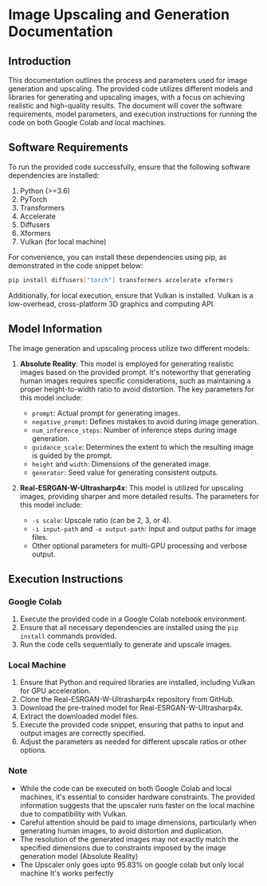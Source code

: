 # Image Upscaling and Generation Documentation

## Introduction
This documentation outlines the process and parameters used for image generation and upscaling. The provided code utilizes different models and libraries for generating and upscaling images, with a focus on achieving realistic and high-quality results. The document will cover the software requirements, model parameters, and execution instructions for running the code on both Google Colab and local machines.

## Software Requirements
To run the provided code successfully, ensure that the following software dependencies are installed:

1. Python (>=3.6)
2. PyTorch
3. Transformers
4. Accelerate
5. Diffusers
6. Xformers
7. Vulkan (for local machine)

For convenience, you can install these dependencies using pip, as demonstrated in the code snippet below:

```bash
pip install diffusers["torch"] transformers accelerate xformers
```

Additionally, for local execution, ensure that Vulkan is installed. Vulkan is a low-overhead, cross-platform 3D graphics and computing API.

## Model Information
The image generation and upscaling process utilize two different models:

1. **Absolute Reality**: This model is employed for generating realistic images based on the provided prompt. It's noteworthy that generating human images requires specific considerations, such as maintaining a proper height-to-width ratio to avoid distortion. The key parameters for this model include:
   - `prompt`: Actual prompt for generating images.
   - `negative_prompt`: Defines mistakes to avoid during image generation.
   - `num_inference_steps`: Number of inference steps during image generation.
   - `guidance_scale`: Determines the extent to which the resulting image is guided by the prompt.
   - `height` and `width`: Dimensions of the generated image.
   - `generator`: Seed value for generating consistent outputs.

2. **Real-ESRGAN-W-Ultrasharp4x**: This model is utilized for upscaling images, providing sharper and more detailed results. The parameters for this model include:
   - `-s scale`: Upscale ratio (can be 2, 3, or 4).
   - `-i input-path` and `-o output-path`: Input and output paths for image files.
   - Other optional parameters for multi-GPU processing and verbose output.

## Execution Instructions
### Google Colab
1. Execute the provided code in a Google Colab notebook environment.
2. Ensure that all necessary dependencies are installed using the `pip install` commands provided.
3. Run the code cells sequentially to generate and upscale images.

### Local Machine
1. Ensure that Python and required libraries are installed, including Vulkan for GPU acceleration.
2. Clone the Real-ESRGAN-W-Ultrasharp4x repository from GitHub.
3. Download the pre-trained model for Real-ESRGAN-W-Ultrasharp4x.
4. Extract the downloaded model files.
5. Execute the provided code snippet, ensuring that paths to input and output images are correctly specified.
6. Adjust the parameters as needed for different upscale ratios or other options.

### Note
- While the code can be executed on both Google Colab and local machines, it's essential to consider hardware constraints. The provided information suggests that the upscaler runs faster on the local machine due to compatibility with Vulkan.
- Careful attention should be paid to image dimensions, particularly when generating human images, to avoid distortion and duplication.
- The resolution of the generated images may not exactly match the specified dimensions due to constraints imposed by the image generation model (Absolute Reality)
- The Upscaler only goes upto 95.83% on google colab but only local machine It's works
perfectly 
